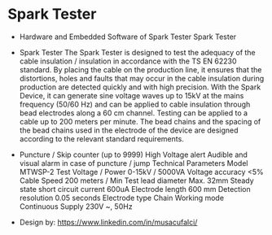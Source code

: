 # Spark Tester

- Hardware and Embedded Software of Spark Tester Spark Tester

- Spark Tester The Spark Tester is designed to test the adequacy of the cable insulation / insulation in accordance with the TS EN 62230 standard. 
By placing the cable on the production line, it ensures that the distortions, holes and faults that may occur in the cable insulation during 
production are detected quickly and with high precision. With the Spark Device, it can generate sine voltage waves up to 15kV at the mains 
frequency (50/60 Hz) and can be applied to cable insulation through bead electrodes along a 60 cm channel. Testing can be applied to a 
cable up to 200 meters per minute. The bead chains and the spacing of the bead chains used in the electrode of the device are designed 
according to the relevant standard requirements.

- Puncture / Skip counter (up to 9999)
High Voltage alert
Audible and visual alarm in case of puncture / jump
Technical Parameters
Model MTWSP-2
Test Voltage / Power  0-15kV / 5000VA
Voltage accuracy      <5%
Cable Speed           200 meters / Min
Test lead diameter    Max. 32mm
Steady state short circuit current 600uA
Electrode length      600 mm
Detection resolution  0.05 seconds
Electrode type Chain
Working mode Continuous
Supply                230V ~, 50Hz


- Design by: https://www.linkedin.com/in/musacufalci/
